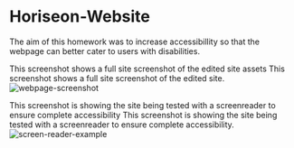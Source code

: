 # Horiseon-Website
The aim of this homework was to increase accessibillity so that the webpage can better cater to users with disabilities. 

This screenshot shows a full site screenshot of the edited site assets
This screenshot shows a full site screenshot of the edited site.
![webpage-screenshot](https://user-images.githubusercontent.com/83360651/120941445-b4b88200-c71a-11eb-8f23-c253c9a3a29c.png)

This screenshot is showing the site being tested with a screenreader to ensure complete accessibility
This screenshot is showing the site being tested with a screenreader to ensure complete accessibility.
![screen-reader-example](https://user-images.githubusercontent.com/83360651/120941399-80dd5c80-c71a-11eb-8282-e5c93d95d2d7.png)